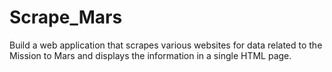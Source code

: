 # Scrape_Mars
Build a web application that scrapes various websites for data related to the Mission to Mars and displays the information in a single HTML page.
